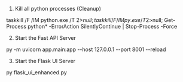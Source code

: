 1. Kill all python processes (Cleanup)


taskkill /F /IM python.exe /T 2>$null; taskkill /F /IM py.exe /T 2>$null; Get-Process python* -ErrorAction SilentlyContinue | Stop-Process -Force


2. Start the Fast API Server

py -m uvicorn app.main:app --host 127.0.0.1 --port 8001 --reload


3. Start the Flask UI Server

py flask_ui_enhanced.py